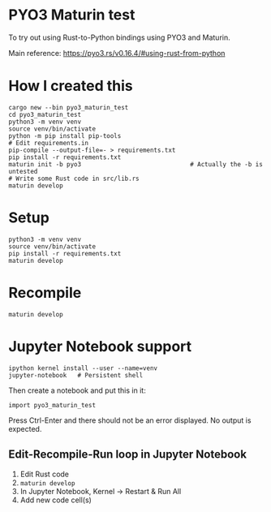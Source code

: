 PYO3 Maturin test
=================

To try out using Rust-to-Python bindings using PYO3 and Maturin.

Main reference: https://pyo3.rs/v0.16.4/#using-rust-from-python

# How I created this

```
cargo new --bin pyo3_maturin_test
cd pyo3_maturin_test
python3 -m venv venv
source venv/bin/activate
python -m pip install pip-tools
# Edit requirements.in
pip-compile --output-file=- > requirements.txt
pip install -r requirements.txt
maturin init -b pyo3                              # Actually the -b is untested
# Write some Rust code in src/lib.rs
maturin develop
```

# Setup

```
python3 -m venv venv
source venv/bin/activate
pip install -r requirements.txt
maturin develop
```

# Recompile

```
maturin develop
```

# Jupyter Notebook support

```
ipython kernel install --user --name=venv
jupyter-notebook   # Persistent shell
```

Then create a notebook and put this in it:

```
import pyo3_maturin_test
```

Press Ctrl-Enter and there should not be an error displayed. No output is expected.

## Edit-Recompile-Run loop in Jupyter Notebook

1. Edit Rust code
2. `maturin develop`
3. In Jupyter Notebook, Kernel -> Restart & Run All
4. Add new code cell(s)
